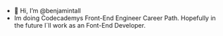 - 👋 Hi, I’m @benjamintall
- Im doing Codecademys Front-End Engineer Career Path. Hopefully in the future I´ll work as an Font-End Developer.
